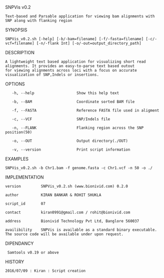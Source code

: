  SNPVis v0.2
 
    Text-based and Parsable application for viewing bam alignments with SNP along with flanking region 
 SYNOPSIS
 
    SNPVis_v0.2.sh [-help] [-b/-bam=filename] [-f/-fasta=filename] [-c/-vcf=filename] [-n/-flank Int] [-o/-out=output_directory_path]

 DESCRIPTION
 
    A lightweight text based application for visualizing short read alignments. It provides an easy-to-parse text based outout
    for viewing alignments across loci with a focus on accurate visualization of SNP,Indels or insertions.

 OPTIONS
 
	   -h, --help					Show this help text
	   
	   -b, --BAM					Coordinate sorted BAM file
	   
	   -f, --FASTA					Reference FASTA file used in aligment
	   
	   -c, --VCF 					SNP/Indels file
	   
	   -n, --FLANK					Flanking region across the SNP position(50)
	   
	   -o, --OUT  					Output directory(./OUT)
	   
	   -v, --version				Print script information
	   

 EXAMPLES
 
    SNPVis_v0.2.sh -b Chr1.bam -f genome.fasta -c Chr1.vcf -n 50 -o ./
    

 IMPLEMENTATION
 
    version         SNPVis_v0.2.sh (www.bionivid.com) 0.2.0
    
    author          KIRAN BANKAR & ROHIT SHUKLA 
    
    script_id       07
    
    contact         kiran0991@gmail.com / rohit@bionivid.com 
    
    address         Bionivid Technology Pvt Ltd, Banglore 560037
    
    availibility    SNPVis is available as a standard binary executable. The source code will be available under upon request.
    
 DIPENDANCY
 
     Samtools v0.19 or above
     
 HISTORY
 
    2016/07/09 : Kiran : Script creation
    

